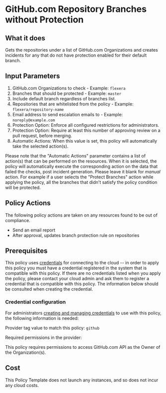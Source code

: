 # GitHub.com Repository Branches without Protection

## What it does

Gets the repositories under a list of GitHub.com Organizations and creates incidents for any that do not have protection enabled for their default branch.

## Input Parameters

1. GitHub.com Organizations to check - Example: `flexera`
1. Branches that should be protected - Example: `master`
1. Include default branch regardless of branches list.
1. Repositories that are whitelisted from the policy - Example: `flexera/repository-name`
1. Email address to send escalation emails to - Example: `noreply@example.com`
1. Protection Option: Enforce all configured restrictions for administrators.
1. Protection Option: Require at least this number of approving review on a pull request, before merging.
1. Automatic Actions: When this value is set, this policy will automatically take the selected action(s).

Please note that the "Automatic Actions" parameter contains a list of action(s) that can be performed on the resources. When it is selected, the policy will automatically execute the corresponding action on the data that failed the checks, post incident generation. Please leave it blank for *manual* action.
For example if a user selects the "Protect Branches" action while applying the policy, all the branches that didn't satisfy the policy condition will be protected.

## Policy Actions

The following policy actions are taken on any resources found to be out of compliance.

- Send an email report
- After approval, updates branch protection rule on repositories

## Prerequisites

This policy uses [credentials](https://docs.rightscale.com/policies/users/guides/credential_management.html)
for connecting to the cloud -- in order to apply this policy you must have a credential registered in the system that is compatible with this policy. If there are no
credentials listed when you apply the policy, please contact your cloud admin and ask them to register a credential that is compatible with this policy. The information below should be consulted when creating the credential.

### Credential configuration

For administrators [creating and managing credentials](https://docs.rightscale.com/policies/users/guides/credential_management.html) to use with this policy, the following information is needed:

Provider tag value to match this policy: `github`

Required permissions in the provider:

This policy requires permissions to access GitHub.com API as the Owner of the Organization(s).

## Cost

This Policy Template does not launch any instances, and so does not incur any cloud costs.

